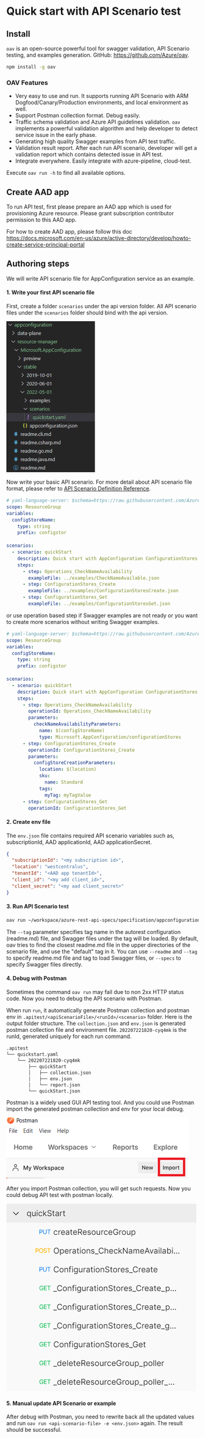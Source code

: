 <!--
 Copyright (c) 2021 Microsoft Corporation

 This software is released under the MIT License.
 https://opensource.org/licenses/MIT
-->

# Quick start with API Scenario test

## Install

`oav` is an open-source powerful tool for swagger validation, API Scenario testing, and examples generation. GitHub: https://github.com/Azure/oav.

```sh
npm install -g oav
```

### OAV Features

- Very easy to use and run. It supports running API Scenario with ARM Dogfood/Canary/Production environments, and local environment as well.
- Support Postman collection format. Debug easily.
- Traffic schema validation and Azure API guidelines validation. `oav` implements a powerful validation algorithm and help developer to detect service issue in the early phase.
- Generating high quality Swagger examples from API test traffic.
- Validation result report. After each run API scenario, developer will get a validation report which contains detected issue in API test.
- Integrate everywhere. Easily integrate with azure-pipeline, cloud-test.

Execute `oav run -h` to find all available options.

## Create AAD app

To run API test, first please prepare an AAD app which is used for provisioning Azure resource. Please grant subscription contributor permission to this AAD app.

For how to create AAD app, please follow this doc https://docs.microsoft.com/en-us/azure/active-directory/develop/howto-create-service-principal-portal

## Authoring steps

We will write API scenario file for AppConfiguration service as an example.

#### 1. Write your first API scenario file

First, create a folder `scenarios` under the api version folder. All API scenario files under the `scenarios` folder should bind with the api version.

![folder-structure](./folder-structure.png)

Now write your basic API scenario. For more detail about API scenario file format, please refer to
[API Scenario Definition Reference](../references/ApiScenarioDefinition.md).

```yaml
# yaml-language-server: $schema=https://raw.githubusercontent.com/Azure/azure-rest-api-specs/main/documentation/api-scenario/references/v1.2/schema.json
scope: ResourceGroup
variables:
  configStoreName:
    type: string
    prefix: configstor

scenarios:
  - scenario: quickStart
    description: Quick start with AppConfiguration ConfigurationStores
    steps:
      - step: Operations_CheckNameAvailability
        exampleFile: ../examples/CheckNameAvailable.json
      - step: ConfigurationStores_Create
        exampleFile: ../examples/ConfigurationStoresCreate.json
      - step: ConfigurationStores_Get
        exampleFile: ../examples/ConfigurationStoresGet.json
```

or use operation based step if Swagger examples are not ready or you want to create more scenarios without writing Swagger examples.

```yaml
# yaml-language-server: $schema=https://raw.githubusercontent.com/Azure/azure-rest-api-specs/main/documentation/api-scenario/references/v1.2/schema.json
scope: ResourceGroup
variables:
  configStoreName:
    type: string
    prefix: configstor

scenarios:
  - scenario: quickStart
    description: Quick start with AppConfiguration ConfigurationStores
    steps:
      - step: Operations_CheckNameAvailability
        operationId: Operations_CheckNameAvailability
        parameters:
          checkNameAvailabilityParameters:
            name: $(configStoreName)
            type: Microsoft.AppConfiguration/configurationStores
      - step: ConfigurationStores_Create
        operationId: ConfigurationStores_Create
        parameters:
          configStoreCreationParameters:
            location: $(location)
            sku:
              name: Standard
            tags:
              myTag: myTagValue
      - step: ConfigurationStores_Get
        operationId: ConfigurationStores_Get
```

#### 2. Create env file

The `env.json` file contains required API scenario variables such as, subscriptionId, AAD applicationId, AAD applicationSecret.

```json
{
  "subscriptionId": "<my subscription id>",
  "location": "westcentralus",
  "tenantId": "<AAD app tenantId>",
  "client_id": "<my add client_id>",
  "client_secret": "<my aad client_secret>"
}
```

#### 3. Run API Scenario test

```sh
oav run ~/workspace/azure-rest-api-specs/specification/appconfiguration/resource-manager/Microsoft.AppConfiguration/stable/2022-05-01/scenarios/quickstart.yaml --tag package-2022-05-01 -e env.json --verbose
```

The `--tag` parameter specifies tag name in the autorest configuration (readme.md) file, and Swagger files under the tag will be loaded. By default, oav tries to find the closest readme.md file in the upper directories of the scenario file, and use the "default" tag in it. You can use `--readme` and `--tag` to specify readme.md file and tag to load Swagger files, or `--specs` to specify Swagger files directly.

#### 4. Debug with Postman

Sometimes the command `oav run` may fail due to non 2xx HTTP status code. Now you need to debug the API scenario with Postman.

When run `run`, it automatically generate Postman collection and postman env in `.apitest/<apiScenarioFile>/<runId>/<scenario>` folder. Here is the output folder structure. The `collection.json` and `env.json` is generated postman collection file and environment file. `202207221820-cyq4mk` is the runId, generated uniquely for each run command.

```
.apitest
└── quickstart.yaml
    └── 202207221820-cyq4mk
        ├── quickStart
        │   ├── collection.json
        │   ├── env.json
        │   └── report.json
        └── quickStart.json
```

Postman is a widely used GUI API testing tool. And you could use Postman import the generated postman collection and env for your local debug.

![import-postman-collection](./import-postman-collection.png)

After you import Postman collection, you will get such requests. Now you could debug API test with postman locally.

![postman-collection-list](./postman-collection-list.PNG)

#### 5. Manual update API Scenario or example

After debug with Postman, you need to rewrite back all the updated values and run `oav run <api-scenario-file> -e <env.json>` again. The result should be successful.
